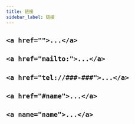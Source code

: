 ```yaml
---
title: 链接
sidebar_label: 链接
---
```


## `<a href="">...</a>`

## `<a href="mailto:">...</a>`

## `<a href="tel://###-###">...</a>`

## `<a href="#name">...</a>`

## `<a name="name">...</a>`
